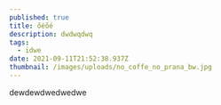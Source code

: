 ```yaml
---
published: true
title: őéőé
description: dwdwqdwq
tags:
  - idwe
date: 2021-09-11T21:52:38.937Z
thumbnail: /images/uploads/no_coffe_no_prana_bw.jpg
---
```

dewdewdwedwedwe